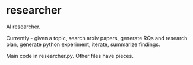 # researcher

AI researcher. 

Currently - given a topic, search arxiv papers, generate RQs and research plan, generate python experiment, iterate, summarize findings. 

Main code in researcher.py. Other files have pieces. 
